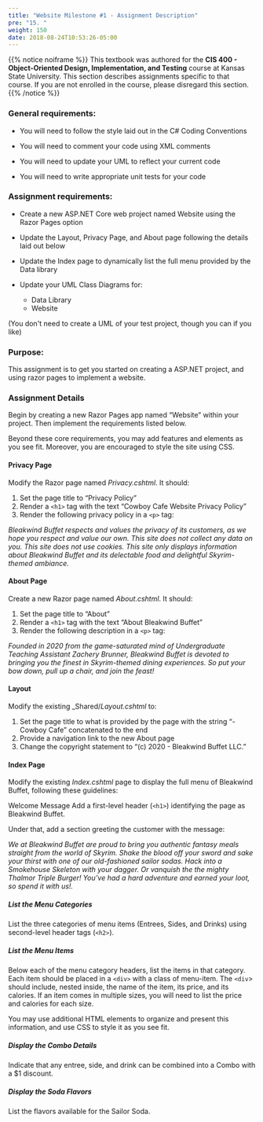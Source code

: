 ```yaml
---
title: "Website Milestone #1 - Assignment Description"
pre: "15. "
weight: 150
date: 2018-08-24T10:53:26-05:00
---
```


{{% notice noiframe %}}
This textbook was authored for the **CIS 400 - Object-Oriented Design, Implementation, and Testing** course at Kansas State University.  This section describes assignments specific to that course.  If you are not enrolled in the course, please disregard this section.
{{% /notice %}}


### General requirements:

* You will need to follow the style laid out in the C# Coding Conventions

* You will need to comment your code using XML comments

* You will need to update your UML to reflect your current code

* You will need to write appropriate unit tests for your code

### Assignment requirements:

* Create a new ASP.NET Core web project named Website using the Razor Pages option

* Update the Layout, Privacy Page, and About page following the details laid out below

* Update the Index page to dynamically list the full menu provided by the Data library

* Update your UML Class Diagrams for:
  * Data Library
  * Website

(You don't need to create a UML of your test project, though you can if you like)

### Purpose:

This assignment is to get you started on creating a ASP.NET project, and using razor pages to implement a website.   

### Assignment Details

Begin by creating a new Razor Pages app named “Website” within your project. Then implement the requirements listed below.

Beyond these core requirements, you may add features and elements as you see fit. Moreover, you are encouraged to style the site using CSS.

#### Privacy Page

Modify the Razor page named _Privacy.cshtml_. It should:

1. Set the page title to “Privacy Policy”
2. Render a `<h1>` tag with the text “Cowboy Cafe Website Privacy Policy”
3. Render the following privacy policy in a `<p>` tag:

_Bleakwind Buffet respects and values the privacy of its customers, as we hope you respect and value our own. This site does not collect any data on you. This site does not use cookies. This site only displays information about Bleakwind Buffet and its delectable food and delightful Skyrim-themed ambiance._

#### About Page 

Create a new Razor page named _About.cshtml_. It should:

1. Set the page title to “About”
2. Render a `<h1>` tag with the text “About Bleakwind Buffet”
3. Render the following description in a `<p>` tag:

_Founded in 2020 from the game-saturated mind of Undergraduate Teaching Assistant Zachery Brunner, Bleakwind Buffet is devoted to bringing you the finest in Skyrim-themed dining experiences. So put your bow down, pull up a chair, and join the feast!_

#### Layout

Modify the existing _Shared/_Layout.cshtml_ to:

1. Set the page title to what is provided by the page with the string “- Cowboy Cafe” concatenated to the end
2. Provide a navigation link to the new About page
3. Change the copyright statement to “(c) 2020 - Bleakwind Buffet LLC.”

#### Index Page 

Modify the existing _Index.cshtml_ page to display the full menu of Bleakwind Buffet, following these guidelines:

Welcome Message
Add a first-level header (`<h1>`) identifying the page as Bleakwind Buffet.

Under that, add a section greeting the customer with the message:

_We at Bleakwind Buffet are proud to bring you authentic fantasy meals straight from the world of Skyrim. Shake the blood off your sword and sake your thirst with one of our old-fashioned sailor sodas. Hack into a Smokehouse Skeleton with your dagger. Or vanquish the the mighty Thalmor Triple Burger! You’ve had a hard adventure and earned your loot, so spend it with us!._

##### List the Menu Categories
List the three categories of menu items (Entrees, Sides, and Drinks) using second-level header tags (`<h2>`).

##### List the Menu Items
Below each of the menu category headers, list the items in that category. Each item should be placed in a `<div>` with a class of menu-item. The `<div`> should include, nested inside, the name of the item, its price, and its calories. If an item comes in multiple sizes, you will need to list the price and calories for each size.

You may use additional HTML elements to organize and present this information, and use CSS to style it as you see fit.

##### Display the Combo Details 
Indicate that any entree, side, and drink can be combined into a Combo with a $1 discount.

##### Display the Soda Flavors 
List the flavors available for the Sailor Soda.